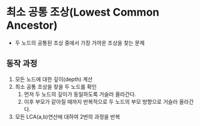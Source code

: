 # 최소 공통 조상(Lowest Common Ancestor)
- 두 노드의 공통된 조상 중에서 가장 가까운 조상을 찾는 문제

## 동작 과정
1. 모든 노드에 대한 깊이(depth) 계산
2. 최소 공통 조상을 찾을 두 노드를 확인
   1. 먼저 두 노드의 깊이가 동일하도록 거슬러 올라간다.
   2. 이후 부모가 같아질 때까지 반복적으로 두 노드의 부모 방향으로 거슬러 올라간다.
3. 모든 LCA(a,b)연산에 대하여 2번의 과정을 반복